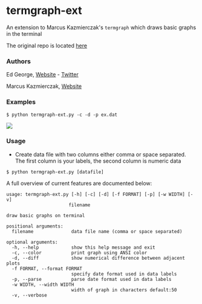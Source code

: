 termgraph-ext
=============

An extension to Marcus Kazmierczak's `termgraph` which draws basic graphs in the terminal

The original repo is located [here](https://github.com/mkaz/termgraph)

### Authors
Ed George, [Website](http://edgeorgedev.co.uk) - [Twitter](https://twitter.com/edgeorge92)

Marcus Kazmierczak, [Website](http://mkaz.com/)


### Examples

`$ python termgraph-ext.py -c -d -p ex.dat`

<img src="https://raw.github.com/ed-george/termgraph-ext/master/example.png">


### Usage

* Create data file with two columns either comma or space separated.
  The first column is your labels, the second column is numeric data

`$ python termgraph-ext.py [datafile]`

A full overview of current features are documented below:

```
usage: termgraph-ext.py [-h] [-c] [-d] [-f FORMAT] [-p] [-w WIDTH] [-v]
                       filename

draw basic graphs on terminal

positional arguments:
  filename              data file name (comma or space separated)

optional arguments:
  -h, --help            show this help message and exit
  -c, --color           print graph using ANSI color
  -d, --diff            show numerical difference between adjacent plots
  -f FORMAT, --format FORMAT
                        specify date format used in data labels
  -p, --parse           parse date format used in data labels
  -w WIDTH, --width WIDTH
                        width of graph in characters default:50
  -v, --verbose
```
